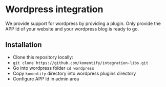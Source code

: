 # Wordpress integration

We provide support for wordpress by providing a plugin. Only provide the
APP Id of your website and your wordpress blog is ready to go.

## Installation

* Clone this repository locally:
 * `git clone https://github.com/komentify/integration-libs.git`
* Go into wordpress folder `cd wordpress`
* Copy `komentify` directory into wordpress plugins directory
* Configure APP Id in admin area
